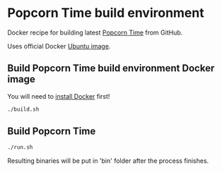 Popcorn Time build environment
==============================

Docker recipe for building latest [Popcorn Time](https://github.com/popcorn-org/popcorn-app "Popcorn Time on GitHub") from GitHub.

Uses official Docker [Ubuntu image](https://index.docker.io/_/ubuntu/ "Official Ubuntu image on Docker index").

## Build Popcorn Time build environment Docker image

You will need to [install Docker](https://www.docker.io/gettingstarted/ "Getting started with Docker") first!

```bash
./build.sh
```

## Build Popcorn Time

```bash
./run.sh
```

Resulting binaries will be put in 'bin' folder after the process finishes.


